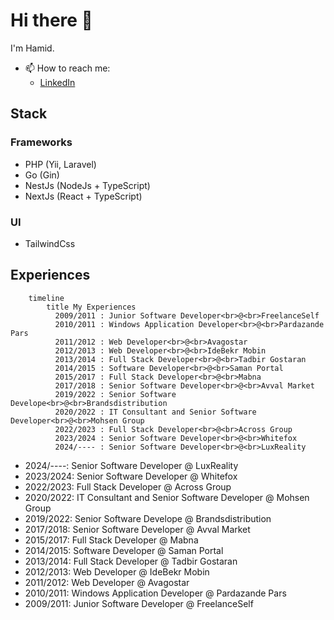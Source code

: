 # Hi there 👋

I'm Hamid.
<!--
**isaachamid/isaachamid** is a ✨ _special_ ✨ repository because its `README.md` (this file) appears on your GitHub profile.

Here are some ideas to get you started:

- 🔭 I’m currently working on ...
- 🌱 I’m currently learning ...
- 👯 I’m looking to collaborate on ...
- 🤔 I’m looking for help with ...
- 💬 Ask me about ...
- 📫 How to reach me: ...
- 😄 Pronouns: ...
- ⚡ Fun fact: ...
-->

- 📫 How to reach me:
	- [LinkedIn](https://www.linkedin.com/in/isaachamid/)

## Stack

### Frameworks

- PHP (Yii, Laravel)
- Go (Gin)
- NestJs (NodeJs + TypeScript)
- NextJs (React + TypeScript)

### UI

- TailwindCss

## Experiences
```mermaid
    timeline
        title My Experiences
          2009/2011 : Junior Software Developer<br>@<br>FreelanceSelf
          2010/2011 : Windows Application Developer<br>@<br>Pardazande Pars
          2011/2012 : Web Developer<br>@<br>Avagostar
          2012/2013 : Web Developer<br>@<br>IdeBekr Mobin
          2013/2014 : Full Stack Developer<br>@<br>Tadbir Gostaran
          2014/2015 : Software Developer<br>@<br>Saman Portal
          2015/2017 : Full Stack Developer<br>@<br>Mabna
          2017/2018 : Senior Software Developer<br>@<br>Avval Market
          2019/2022 : Senior Software Develope<br>@<br>Brandsdistribution
          2020/2022 : IT Consultant and Senior Software Developer<br>@<br>Mohsen Group
          2022/2023 : Full Stack Developer<br>@<br>Across Group
          2023/2024 : Senior Software Developer<br>@<br>Whitefox
          2024/---- : Senior Software Developer<br>@<br>LuxReality
```
- 2024/----: Senior Software Developer @ LuxReality
- 2023/2024: Senior Software Developer @ Whitefox
- 2022/2023: Full Stack Developer @ Across Group
- 2020/2022: IT Consultant and Senior Software Developer @ Mohsen Group
- 2019/2022: Senior Software Develope @ Brandsdistribution
- 2017/2018: Senior Software Developer @ Avval Market
- 2015/2017: Full Stack Developer @ Mabna
- 2014/2015: Software Developer @ Saman Portal
- 2013/2014: Full Stack Developer @ Tadbir Gostaran
- 2012/2013: Web Developer @ IdeBekr Mobin
- 2011/2012: Web Developer @ Avagostar
- 2010/2011: Windows Application Developer @ Pardazande Pars
- 2009/2011: Junior Software Developer @ FreelanceSelf

